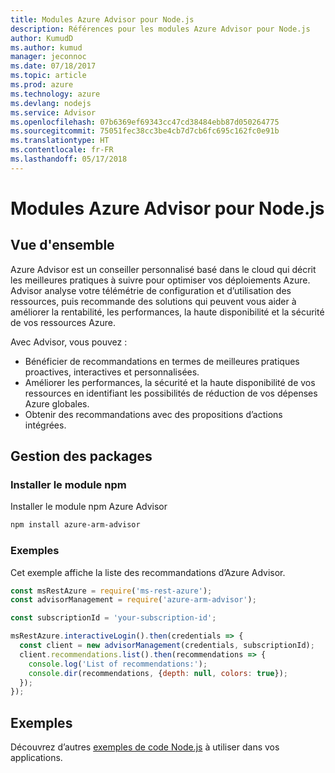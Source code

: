 ```yaml
---
title: Modules Azure Advisor pour Node.js
description: Références pour les modules Azure Advisor pour Node.js
author: KumudD
ms.author: kumud
manager: jeconnoc
ms.date: 07/18/2017
ms.topic: article
ms.prod: azure
ms.technology: azure
ms.devlang: nodejs
ms.service: Advisor
ms.openlocfilehash: 07b6369ef69343cc47cd38484ebb87d050264775
ms.sourcegitcommit: 75051fec38cc3be4cb7d7cb6fc695c162fc0e91b
ms.translationtype: HT
ms.contentlocale: fr-FR
ms.lasthandoff: 05/17/2018
---
```

# <a name="azure-advisor-modules-for-nodejs"></a>Modules Azure Advisor pour Node.js

## <a name="overview"></a>Vue d'ensemble

Azure Advisor est un conseiller personnalisé basé dans le cloud qui décrit les meilleures pratiques à suivre pour optimiser vos déploiements Azure. Advisor analyse votre télémétrie de configuration et d’utilisation des ressources, puis recommande des solutions qui peuvent vous aider à améliorer la rentabilité, les performances, la haute disponibilité et la sécurité de vos ressources Azure.

Avec Advisor, vous pouvez :
- Bénéficier de recommandations en termes de meilleures pratiques proactives, interactives et personnalisées.
- Améliorer les performances, la sécurité et la haute disponibilité de vos ressources en identifiant les possibilités de réduction de vos dépenses Azure globales.
- Obtenir des recommandations avec des propositions d’actions intégrées.

## <a name="management-package"></a>Gestion des packages

### <a name="install-the-npm-module"></a>Installer le module npm

Installer le module npm Azure Advisor

```bash
npm install azure-arm-advisor
```

### <a name="example"></a>Exemples

Cet exemple affiche la liste des recommandations d’Azure Advisor.

```javascript
const msRestAzure = require('ms-rest-azure');
const advisorManagement = require('azure-arm-advisor');

const subscriptionId = 'your-subscription-id';

msRestAzure.interactiveLogin().then(credentials => {
  const client = new advisorManagement(credentials, subscriptionId);
  client.recommendations.list().then(recommendations => {
    console.log('List of recommendations:');
    console.dir(recommendations, {depth: null, colors: true});
  });
});
```

## <a name="samples"></a>Exemples

Découvrez d’autres [exemples de code Node.js](https://azure.microsoft.com/resources/samples/?platform=nodejs) à utiliser dans vos applications.
